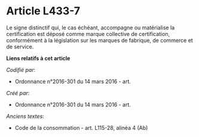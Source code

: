 # Article L433-7

Le signe distinctif qui, le cas échéant, accompagne ou matérialise la certification est déposé comme marque collective de
certification, conformément à la législation sur les marques de fabrique, de commerce et de service.

**Liens relatifs à cet article**

_Codifié par_:

  - Ordonnance n°2016-301 du 14 mars 2016 - art.

_Créé par_:

  - Ordonnance n°2016-301 du 14 mars 2016 - art.

_Anciens textes_:

  - Code de la consommation - art. L115-28, alinéa 4 (Ab)
